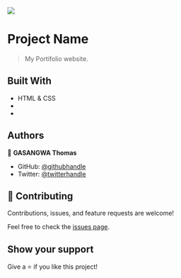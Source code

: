 ![](https://img.shields.io/badge/Microverse-blueviolet)

# Project Name

> My Portifolio website.


## Built With

- HTML & CSS
- 
- 


## Authors

👤 **GASANGWA Thomas**

- GitHub: [@githubhandle](https://github.com/gasangw)
- Twitter: [@twitterhandle](https://twitter.com/ThomasGasangwa)


## 🤝 Contributing

Contributions, issues, and feature requests are welcome!

Feel free to check the [issues page](https://github.com/issues).

## Show your support

Give a ⭐️ if you like this project!


